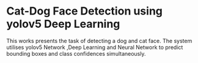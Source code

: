 # Cat-Dog Face Detection using yolov5 Deep Learning
This works presents the task of detecting a dog and cat face. The system utilises yolov5 Network ,Deep Learning and Neural Network to predict bounding boxes and class confidences simultaneously.


